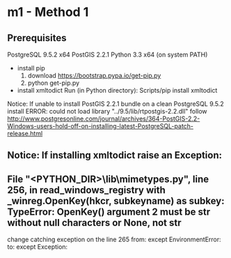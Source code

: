 # m1 - Method 1

## Prerequisites
PostgreSQL 9.5.2 x64
PostGIS 2.2.1
Python 3.3 x64 (on system PATH)
 * install pip 
   1) download https://bootstrap.pypa.io/get-pip.py
   2) python get-pip.py
 * install xmltodict
   Run (in Python directory): Scripts/pip install xmltodict
 
Notice: 
If unable to install PostGIS 2.2.1 bundle on a clean PostgreSQL 9.5.2 
install ERROR: could not load library "../9.5/lib/rtpostgis-2.2.dll" follow
http://www.postgresonline.com/journal/archives/364-PostGIS-2.2-Windows-users-hold-off-on-installing-latest-PostgreSQL-patch-release.html

Notice:
If installing xmltodict raise an Exception:
---
  File "<PYTHON_DIR>\lib\mimetypes.py", line 256, in read_windows_registry
    with _winreg.OpenKey(hkcr, subkeyname) as subkey:
  TypeError: OpenKey() argument 2 must be str without null characters or None, not str
---
change catching exception on the line 265 from:
                except EnvironmentError:
to:
                except Exception:

